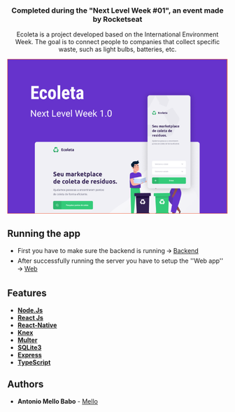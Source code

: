 
<h3 align="center">
  Completed during the "Next Level Week #01", an event made by Rocketseat
</h3>

<p align="center">
  Ecoleta is a project developed based on the International Environment Week. The goal is to connect people to companies that collect specific waste, such as light bulbs, batteries, etc.
</p>

<p align="center">
  <img src="gitImage/imagem.png">
</p>

## Running the app
* First you have to make sure the backend is running 🡪 [Backend](https://github.com/MelloTonio/Ecoleta_API-Rest/tree/master/backend)
* After successfully running the server you have to setup the ''Web app'' 🡪 [Web](https://github.com/MelloTonio/Ecoleta_API-Rest/tree/master/web)

## Features

* <strong>[Node.Js](https://nodejs.org/)</strong>
* <strong>[React Js](https://pt-br.reactjs.org/)</strong>
* <strong>[React-Native](https://reactnative.dev/)</strong>
* <strong>[Knex](http://knexjs.org/)</strong>
* <strong>[Multer](https://www.npmjs.com/package/multer)</strong>
* <strong>[SQLite3](https://www.sqlite.org/index.html)</strong>
* <strong>[Express](https://expressjs.com/pt-br/)</strong>
* <strong>[TypeScript](https://www.typescriptlang.org/)</strong>



## Authors

* **Antonio Mello Babo**  - [Mello](https://github.com/MelloTonio)

